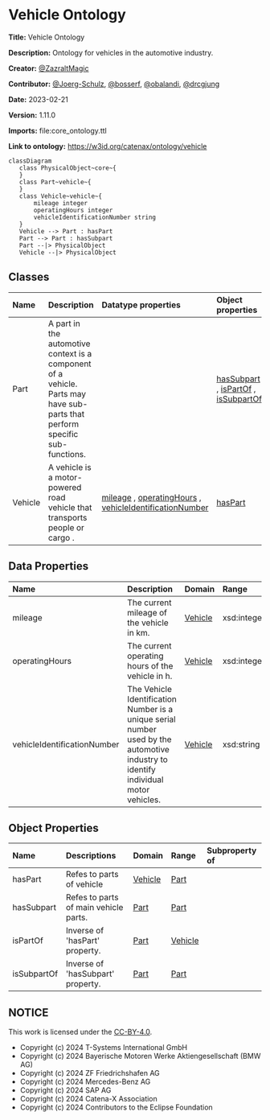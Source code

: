 



# Vehicle Ontology


**Title:**  Vehicle Ontology

**Description:**  Ontology for vehicles in the automotive industry.

**Creator:**  [@ZazraltMagic](https://github.com/ZazraltMagic)

**Contributor:**  [@Joerg-Schulz](https://github.com/Joerg-Schulz), [@bosserf](https://github.com/bosserf), [@obalandi](https://github.com/obalandi), [@drcgjung](https://github.com/drcgjung)

**Date:**  2023-02-21

**Version:**  1.11.0

**Imports:**  file:core_ontology.ttl 

**Link to ontology:**  https://w3id.org/catenax/ontology/vehicle  


```mermaid
classDiagram 
   class PhysicalObject~core~{
   } 
   class Part~vehicle~{
   } 
   class Vehicle~vehicle~{
       mileage integer
       operatingHours integer
       vehicleIdentificationNumber string
   } 
   Vehicle --> Part : hasPart
   Part --> Part : hasSubpart
   Part --|> PhysicalObject
   Vehicle --|> PhysicalObject

```  

## Classes
  

|Name|Description|Datatype properties|Object properties|Subclass of|
| :--- | :--- | :--- | :--- | :--- |
|<span id="Part">Part</span>|A part in the automotive context is a component of a vehicle. Parts may have sub-parts that perform specific sub-functions.||[hasSubpart](#hasSubpart) , [isPartOf](#isPartOf) , [isSubpartOf](#isSubpartOf) |[PhysicalObject](./core_ontology.md#PhysicalObject) |
|<span id="Vehicle">Vehicle</span>|A vehicle is a motor-powered road vehicle that transports people or cargo .|[mileage](#mileage) , [operatingHours](#operatingHours) , [vehicleIdentificationNumber](#vehicleIdentificationNumber) |[hasPart](#hasPart) |[PhysicalObject](./core_ontology.md#PhysicalObject) |

## Data Properties
  

|Name|Description|Domain|Range|Subproperty of|
| :--- | :--- | :--- | :--- | :--- |
|<span id="mileage">mileage</span>|The current mileage of the vehicle in km.|[Vehicle](#Vehicle) |xsd:integer |[stateInformation](#stateInformation) |
|<span id="operatingHours">operatingHours</span>|The current operating hours of the vehicle in h.|[Vehicle](#Vehicle) |xsd:integer |[stateInformation](#stateInformation) |
|<span id="vehicleIdentificationNumber">vehicleIdentificationNumber</span>|The Vehicle Identification Number  is a unique serial number used by the automotive industry to identify individual motor vehicles.|[Vehicle](#Vehicle) |xsd:string ||

## Object Properties
  

|Name|Descriptions|Domain|Range|Subproperty of|
| :--- | :--- | :--- | :--- | :--- |
|<span id="hasPart">hasPart</span>|Refes to parts of vehicle|[Vehicle](#Vehicle) |[Part](#Part) ||
|<span id="hasSubpart">hasSubpart</span>|Refes to parts of main vehicle parts.|[Part](#Part) |[Part](#Part) ||
|<span id="isPartOf">isPartOf</span>|Inverse of 'hasPart' property.|[Part](#Part) |[Vehicle](#Vehicle) ||
|<span id="isSubpartOf">isSubpartOf</span>|Inverse of 'hasSubpart' property.|[Part](#Part) |[Part](#Part) ||

## NOTICE

This work is licensed under the [CC-BY-4.0](https://creativecommons.org/licenses/by/4.0/legalcode).

- Copyright (c) 2024 T-Systems International GmbH
- Copyright (c) 2024 Bayerische Motoren Werke Aktiengesellschaft (BMW AG) 
- Copyright (c) 2024 ZF Friedrichshafen AG 
- Copyright (c) 2024 Mercedes-Benz AG 
- Copyright (c) 2024 SAP AG
- Copyright (c) 2024 Catena-X Association
- Copyright (c) 2024 Contributors to the Eclipse Foundation
